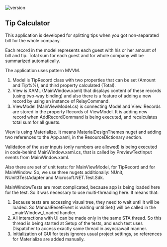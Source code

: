 ![version](https://img.shields.io/badge/1.1.0-MVP)
## **Tip Calculator**

This application is developed for splitting tips when you got non-separated bill for the whole company.

Each record in the model represents each guest with his or her amount of bill and tip. Total sum for each guest and for whole company will be summarized automatically.

The application uses pattern MVVM. 

1. Model is TipRecord class with two properties that can be set (Amount and Tip%%), and third property calculated (Total).
2. View is XAML (MainWindow.xaml) that displays content of these records (using two-way binding) and also there is a feature of adding a new record by using an instance of RelayCommand. 
3. ViewModel (MainViewModel.cs) is connecting Model and View. Records are stored in the property Records of ViewModel. It is adding new record when AddRecordCommand is being executed, and recalculates total sum for all guests.

View is using Materialize. It means MaterialDesignThemes nuget and adding two references to the App.xaml, in the ResourceDictionary section.

Validation of the user inputs (only numbers are allowed) is being executed in code-behind MainWindow.xaml.cs, that is called by PreviewTextInput events from MainWindow.xaml.

Also there are set of unit tests: for MainViewModel, for TipRecord and for MainWindow. So, we use three nugets additionally: NUnit, NUnit3TestAdapter and Microsoft.NET.Test.Sdk.  

MainWindowTests are most complicated, because app is being loaded here for the test. So it was necessary to use multi-threading here. It means that: 

1. Because tests are accessing visual tree, they need to wait until it will be loaded. So ManualResetEvent is waiting until Set() will be called in the _mainWindow_Loaded handler. 
2. All interactions with UI can be made only in the same STA thread. So this thread is being started at Setup of the tests, and each test uses Dispatcher to access exactly same thread in async/await manner.
3. Initialization of GUI for tests ignores usual project settings, so references for Materialize are added manually.

